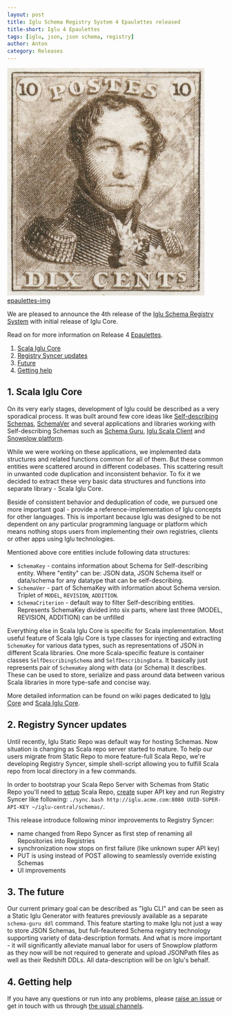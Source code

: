 ```yaml
---
layout: post
title: Iglu Schema Registry System 4 Epaulettes released
title-short: Iglu 4 Epaulettes
tags: [iglu, json, json schema, registry]
author: Anton
category: Releases
---
```


![epaulettes-img] [epaulettes-img]

We are pleased to announce the 4th release of the [Iglu Schema Registry System][iglu-repo] with initial release of Iglu Core.

Read on for more information on Release 4 [Epaulettes][epaulettes].

1. [Scala Iglu Core](/blog/2016/05/05/iglu-schema-registry-system-4-epaulettes-released/#core)
2. [Registry Syncer updates](/blog/2016/05/05/iglu-schema-registry-system-4-epaulettes-released/#syncer)
3. [Future](/blog/2016/05/05/iglu-schema-registry-system-4-epaulettes-released/#future)
4. [Getting help](/blog/2016/04/24/snowplow-golang-tracker-0.1.0-released/#help)

<!--more-->

<h2 id="iglu-core">1. Scala Iglu Core</h2>

On its very early stages, development of Iglu could be described as a very sporadical process.
It was built around few core ideas like [Self-describing Schemas][self-describing-schemas], [SchemaVer][schemaver] and several applications and libraries working with Self-describing Schemas such as [Schema Guru][schema-guru], [Iglu Scala Client][iglu-scala-client] and [Snowplow platform][snowplow].

While we were working on these applications, we implemented data structures and related functions common for all of them.
But these common entities were scattered around in different codebases. This scattering result in unwanted code duplication and inconsistent behavior. To fix it we decided to extract these very basic data structures and functions into separate library - Scala Iglu Core.

Beside of consistent behavior and deduplication of code, we pursued one more important goal - provide a reference-implementation of Iglu concepts for other languages. This is important because Iglu was designed to be not dependent on any particular programming language or platform which means nothing stops users from implementing their own registries, clients or other apps using Iglu technologies.

Mentioned above core entities include following data structures:

* `SchemaKey` - contains information about Schema for Self-describing entity. Where "entity" can be: JSON data, JSON Schema itself or data/schema for any datatype that can be self-describing.
* `SchemaVer` - part of SchemaKey with information about Schema version. Triplet of `MODEL`, `REVISION`, `ADDITION`.
* `SchemaCriterion` - default way to filter Self-describing entities. Represents SchemaKey divided into six parts, where last three (MODEL, REVISION, ADDITION) can be unfilled

Everything else in Scala Iglu Core is specific for Scala implementation.
Most useful feature of Scala Iglu Core is type classes for injecting and extracting `SchemaKey` for various data types, such as representations of JSON in different Scala libraries.
One more Scala-specific feature is container classes `SelfDescribingSchema` and `SelfDescribingData`.
It basically just represents pair of `SchemaKey` along with data (or Schema) it describes.
These can be used to store, serialize and pass around data between various Scala libraries in more type-safe and concise way.

More detailed information can be found on wiki pages dedicated to [Iglu Core][iglu-core] and [Scala Iglu Core][scala-iglu-core].

<h2 id="syncer">2. Registry Syncer updates</h2>

Until recently, Iglu Static Repo was default way for hosting Schemas. Now situation is changing as Scala repo server started to mature.
To help our users migrate from Static Repo to more feature-full Scala Repo, we're developing Registry Syncer, simple shell-script allowing you to fulfill Scala repo from local directory in a few commands.

In order to bootstrap your Scala Repo Server with Schemas from Static Repo you'll need to [setup][setup-scala-repo] Scala Repo, [create][super-api-key] super API key and run Registry Syncer like following: `./sync.bash http://iglu.acme.com:8080 UUID-SUPER-API-KEY ~/iglu-central/schemas/`.

This release introduce following minor improvements to Registry Syncer:

* name changed from Repo Syncer as first step of renaming all Repositories into Registries
* synchronization now stops on first failure (like unknown super API key)
* PUT is using instead of POST allowing to seamlessly override existing Schemas
* UI improvements

<h2 id="future">3. The future</h2>

Our current primary goal can be described as "Iglu CLI" and can be seen as a Static Iglu Generator with features previously available as a separate `schema-guru ddl` command. This feature starting to make Iglu not just a way to store JSON Schemas, but full-feautered Schema registry technology supporting variety of data-description formats. And what is more important - it will significantly alleviate manual labor for users of Snowplow platform as they now will be not required to generate and upload JSONPath files as well as their Redshift DDLs. All data-description will be on Iglu's behalf.


<h2 id="help">4. Getting help</h2>

If you have any questions or run into any problems, please [raise an issue][issues] or get in touch with us through [the usual channels][talk-to-us].

[epaulettes]: https://en.wikipedia.org/wiki/Epaulettes_(stamp)
[epaulettes-img]: /assets/img/blog/2016/05/epaulette.jpg

[snowplow]: https://github.com/snowplow/snowplow
[schema-guru]: https://github.com/snowplow/schema-guru
[iglu-scala-client]: https://github.com/snowplow/iglu-scala-client

[self-describing-schemas]: https://github.com/snowplow/iglu/wiki/Self-describing-JSON-Schemas
[schemaver]: https://github.com/snowplow/iglu/wiki/SchemaVer
[iglu-core]: https://github.com/snowplow/iglu/wiki/Iglu-core
[scala-iglu-core]: https://github.com/snowplow/iglu/wiki/Scala-iglu-core
[setup-scala-repo]: https://github.com/snowplow/iglu/wiki/Scala-repo-server-setup
[super-api-key]: https://github.com/snowplow/iglu/wiki/Create-the-super-API-key

[iglu-repo]: https://github.com/snowplow/iglu
[issues]: https://github.com/snowplow/snowplow/iglu
[talk-to-us]: https://github.com/snowplow/snowplow/wiki/Talk-to-us
